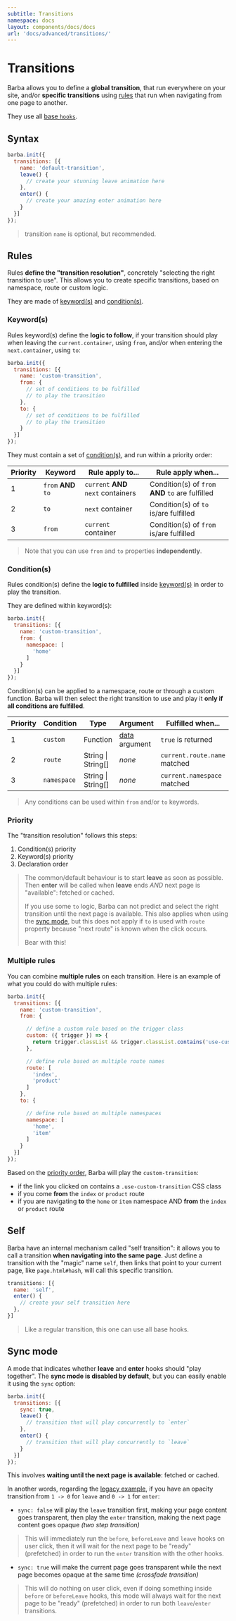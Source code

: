 ```yaml
---
subtitle: Transitions
namespace: docs
layout: components/docs/docs
url: 'docs/advanced/transitions/'
---
```


# Transitions

Barba allows you to define a **global transition**, that run everywhere on your site, and/or **specific transitions** using [rules](#Rules) that run when navigating from one page to another.

They use all [base `hooks`](/docs/advanced/hooks/#Base-hooks).

## Syntax

```js
barba.init({
  transitions: [{
    name: 'default-transition',
    leave() {
      // create your stunning leave animation here
    },
    enter() {
      // create your amazing enter animation here
    }
  }]
});
```

> transition `name` is optional, but recommended.

## Rules

Rules **define the "transition resolution"**, concretely "selecting the right transition to use".
This allows you to create specific transitions, based on namespace, route or custom logic.

They are made of [keyword(s)](#Keyword-s) and [condition(s)](#Condition-s).

### Keyword(s)

Rules keyword(s) define the **logic to follow**, if your transition should play when leaving the `current.container`, using `from`, and/or when entering the `next.container`, using `to`:

```js
barba.init({
  transitions: [{
    name: 'custom-transition',
    from: {
      // set of conditions to be fulfilled
      // to play the transition
    },
    to: {
      // set of conditions to be fulfilled
      // to play the transition
    }
  }]
});
```

They must contain a set of [condition(s)](#Condition-s), and run within a priority order:

| Priority | Keyword             | Rule apply to...                    | Rule apply when...                                |
| -------- | ------------------- | ----------------------------------- | ------------------------------------------------- |
| 1        | `from` **AND** `to` | `current` **AND** `next` containers | Condition(s) of `from` **AND** `to` are fulfilled |
| 2        | `to`                | `next` container                    | Condition(s) of `to` is/are fulfilled             |
| 3        | `from`              | `current` container                 | Condition(s) of `from` is/are fulfilled           |

> Note that you can use `from` and `to` properties **independently**.

### Condition(s)

Rules condition(s) define the **logic to fulfilled** inside [keyword(s)](#Keyword-s) in order to play the transition.

They are defined within keyword(s):

```js
barba.init({
  transitions: [{
    name: 'custom-transition',
    from: {
      namespace: [
        'home'
      ]
    }
  }]
});
```

Condition(s) can be applied to a namespace, route or through a custom function.
Barba will then select the right transition to use and play it **only if all conditions are fulfilled**.

| Priority | Condition   | Type               | Argument                                             | Fulfilled when...            |
| -------- | ----------- | ------------------ | ---------------------------------------------------- | ---------------------------- |
| 1        | `custom`    | Function           | [data](/docs/advanced/hooks/#data-argument) argument | `true` is returned           |
| 2        | `route`     | String \| String[] | _none_                                               | `current.route.name` matched |
| 3        | `namespace` | String \| String[] | _none_                                               | `current.namespace` matched  |

> Any conditions can be used within `from` and/or `to` keywords.

### Priority

The "transition resolution" follows this steps:

1. Condition(s) priority
2. Keyword(s) priority
3. Declaration order

> The common/default behaviour is to start **leave** as soon as possible.
> Then **enter** will be called when **leave** ends _AND_ next page is "available": fetched or cached.
>
> If you use some `to` logic, Barba can not predict and select the right transition until the next page is available. This also applies when using the [sync mode](#Sync-mode), but this does not apply if `to` is used with `route` property because "next route" is known when the click occurs.
>
> Bear with this!

### Multiple rules

You can combine **multiple rules** on each transition.
Here is an example of what you could do with multiple rules:

```js
barba.init({
  transitions: [{
    name: 'custom-transition',
    from: {

      // define a custom rule based on the trigger class
      custom: ({ trigger }) => {
        return trigger.classList && trigger.classList.contains('use-custom-transition');
      },

      // define rule based on multiple route names
      route: [
        'index',
        'product'
      ]
    },
    to: {

      // define rule based on multiple namespaces
      namespace: [
        'home',
        'item'
      ]
    }
  }]
});
```

Based on the [priority order](#Priority), Barba will play the `custom-transition`:

- if the link you clicked on contains a `.use-custom-transition` CSS class
- if you come **from** the `index` or `product` route
- if you are navigating **to** the `home` or `item` namespace AND **from** the `index` or `product` route

## Self

Barba have an internal mechanism called "self transition": it allows you to call a transition **when navigating into the same page**. Just define a transition with the "magic" name `self`, then links that point to your current page, like `page.html#hash`, will call this specific transition.

```js
transitions: [{
  name: 'self',
  enter() {
    // create your self transition here
  },
}]
```

> Like a regular transition, this one can use all base hooks.

## Sync mode

A mode that indicates whether **leave** and **enter** hooks should "play together".
The **sync mode is disabled by default**, but you can easily enable it using the `sync` option:

```js
barba.init({
  transitions: [{
    sync: true,
    leave() {
      // transition that will play concurrently to `enter`
    },
    enter() {
      // transition that will play concurrently to `leave`
    }
  }]
});
```

This involves **waiting until the next page is available**: fetched or cached.

In another words, regarding the [legacy example](/docs/getstarted/legacy/), if you have an opacity transition from `1 -> 0` for `leave` and `0 -> 1` for `enter`:
- `sync: false` will play the `leave` transition first, making your page content goes transparent, then play the `enter` transition, making the next page content goes opaque _(two step transition)_

> This will immediately run the `before`, `beforeLeave` and `leave` hooks on user click, then it will wait for the next page to be "ready" (prefetched) in order to run the `enter` transition with the other hooks.

- `sync: true` will make the current page goes transparent while the next page becomes opaque at the same time _(crossfade transition)_

> This will do nothing on user click, even if doing something inside `before` or `beforeLeave` hooks, this mode will always wait for the next page to be "ready" (prefetched) in order to run both `leave`/`enter` transitions.

